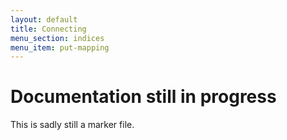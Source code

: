 ```yaml
---
layout: default
title: Connecting
menu_section: indices
menu_item: put-mapping
---
```



# Documentation still in progress

This is sadly still a marker file.

